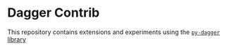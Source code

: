 # Dagger Contrib

This repository contains extensions and experiments using the [`py-dagger` library](https://github.com/larribas/dagger)
